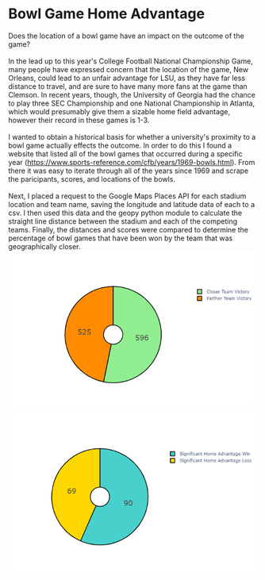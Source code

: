 # Bowl Game Home Advantage
Does the location of a bowl game have an impact on the outcome of the game?
\
\
In the lead up to this year's College Football National Championship Game, many people have expressed concern that the location of the game, New Orleans, could lead to an unfair advantage for LSU, as they have far less distance to travel, and are sure to have many more fans at the game than Clemson. In recent years, though, the University of Georgia had the chance to play three SEC Championship and one National Championship in Atlanta, which would presumably give them a sizable home field advantage, however their record in these games is 1-3. \
\
I wanted to obtain a historical basis for whether a university's proximity to a bowl game actually effects the outcome. In order to do this I found a website that listed all of the bowl games that occurred during a specific year (https://www.sports-reference.com/cfb/years/1969-bowls.html). From there it was easy to iterate through all of the years since 1969 and scrape the paricipants, scores, and locations of the bowls.
\
\
Next, I placed a request to the Google Maps Places API for each stadium location and team name, saving the longitude and latitude data of each to a csv. I then used this data and the geopy python module to calculate the straight line distance between the stadium and each of the competing teams. Finally, the distances and scores were compared to determine the percentage of bowl games that have been won by the team that was geographically closer.
\
![Graph1](winner.png)
\
![Graph2](significant.png)
